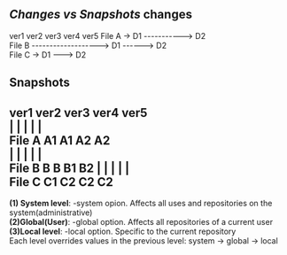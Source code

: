 ***Changes vs Snapshots***
**changes**
-----------------------------
ver1      ver2      ver3      ver4      ver5
File A ->  D1  ----------->   D2      
File B ------------------->   D1 ------> D2         
File C ->  D1  --->  D2     

**Snapshots**
-------------------------------
ver1     ver2      ver3      ver4      ver5                
  |        |        |          |        |             
File A    A1        A1         A2       A2            
  |        |        |          |        |            
File B     B        B          B1       B2
  |        |        |          |        |                 
File C     C1      C2          C2       C2               
-------------------------------------------------------
**\(1\) System level**: -system opion. Affects all uses and repositories on the system(administrative)     
**\(2\)Global\(User\)**: -global option. Affects all repositories of a current user   
**\(3\)Local level**: -local option. Specific to the current repository     
Each level overrides values in the previous level: system -> global -> local     
